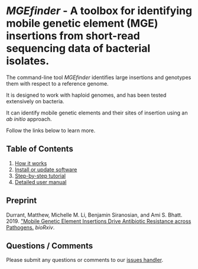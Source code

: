 # *MGEfinder* - A toolbox for identifying mobile genetic element (MGE) insertions from short-read sequencing data of bacterial isolates.

The command-line tool *MGEfinder* identifies large insertions and genotypes them with respect to a reference genome.

It is designed to work with haploid genomes, and has been tested extensively on bacteria.

It can identify mobile genetic elements and their sites of insertion using an *ab initio* approach.

Follow the links below to learn more.

## Table of Contents
1. [How it works](docs/howitworks.md)  
2. [Install or update software](docs/install.md)  
3. [Step-by-step tutorial](docs/tutorial.md)
4. [Detailed user manual](docs/manual.md)


## Preprint
Durrant, Matthew, Michelle M. Li, Benjamin Siranosian, and Ami S. Bhatt. 2019. ["Mobile Genetic Element Insertions Drive 
Antibiotic Resistance across Pathogens.](https://doi.org/10.1101/527788) *bioRxiv*.

## Questions / Comments
Please submit any questions or comments to our [issues handler](https://github.com/durrantmm/mgefinder/issues). 
